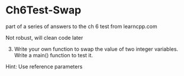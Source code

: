 # Ch6Test-Swap

part of a series of answers to the ch 6 test from learncpp.com

Not robust, will clean code later

3) Write your own function to swap the value of two integer variables. Write a main() function to test it.

Hint: Use reference parameters

